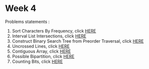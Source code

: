 # Week 4
Problems statements :

1. Sort Characters By Frequency, click [HERE](https://leetcode.com/explore/challenge/card/may-leetcoding-challenge/537/week-4-may-22nd-may-28th/3337/)
2. Interval List Intersections, click [HERE](https://leetcode.com/explore/challenge/card/may-leetcoding-challenge/537/week-4-may-22nd-may-28th/3338/)
3. Construct Binary Search Tree from Preorder Traversal, click [HERE](https://leetcode.com/explore/challenge/card/may-leetcoding-challenge/537/week-4-may-22nd-may-28th/3339/)
4. Uncrossed Lines, click [HERE](https://leetcode.com/explore/challenge/card/may-leetcoding-challenge/537/week-4-may-22nd-may-28th/3340/)
5. Contiguous Array, click [HERE](https://leetcode.com/explore/challenge/card/may-leetcoding-challenge/537/week-4-may-22nd-may-28th/3341/)
6. Possible Bipartition, click [HERE](https://leetcode.com/explore/challenge/card/may-leetcoding-challenge/537/week-4-may-22nd-may-28th/3342/)
7. Counting Bits, click [HERE](https://leetcode.com/explore/challenge/card/may-leetcoding-challenge/537/week-4-may-22nd-may-28th/3343/)

